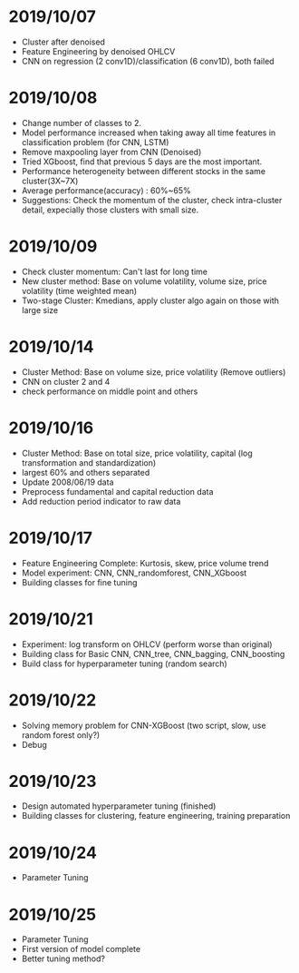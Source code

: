 # 2019/10/07

* Cluster after denoised
* Feature Engineering by denoised OHLCV 
* CNN on regression (2 conv1D)/classification (6 conv1D), both failed

# 2019/10/08

* Change number of classes to 2.
* Model performance increased when taking away all time features in classification problem (for CNN, LSTM)
* Remove maxpooling layer from CNN (Denoised)
* Tried XGboost, find that previous 5 days are the most important.
* Performance heterogeneity between different stocks in the same cluster(3X~7X)
* Average performance(accuracy) : 60%~65%
* Suggestions: Check the momentum of the cluster, check intra-cluster detail, expecially those clusters with small size.

# 2019/10/09

* Check cluster momentum: Can't last for long time
* New cluster method: Base on volume volatility, volume size, price volatility (time weighted mean)
* Two-stage Cluster: Kmedians, apply cluster algo again on those with large size

# 2019/10/14

* Cluster Method: Base on volume size, price volatility (Remove outliers)
* CNN on cluster 2 and 4
* check performance on middle point and others

# 2019/10/16

* Cluster Method: Base on total size, price volatility, capital (log transformation and standardization)
* largest 60% and others separated
* Update 2008/06/19 data
* Preprocess fundamental and capital reduction data
* Add reduction period indicator to raw data

# 2019/10/17

* Feature Engineering Complete: Kurtosis, skew, price volume trend
* Model experiment: CNN, CNN_randomforest, CNN_XGboost
* Building classes for fine tuning

# 2019/10/21

* Experiment: log transform on OHLCV (perform worse than original)
* Building class for Basic CNN, CNN_tree, CNN_bagging, CNN_boosting 
* Build class for hyperparameter tuning (random search)

# 2019/10/22

* Solving memory problem for CNN-XGBoost (two script, slow, use random forest only?)
* Debug

# 2019/10/23

* Design automated hyperparameter tuning (finished)
* Building classes for clustering, feature engineering, training preparation

# 2019/10/24

* Parameter Tuning

# 2019/10/25

* Parameter Tuning
* First version of model complete
* Better tuning method?
